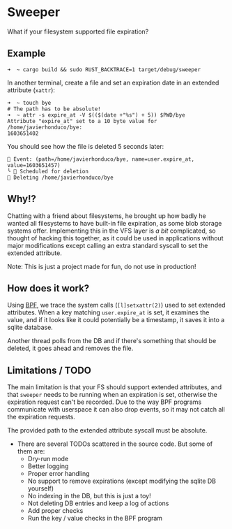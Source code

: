 # Sweeper

What if your filesystem supported file expiration?

## Example
```shell
➜  ~ cargo build && sudo RUST_BACKTRACE=1 target/debug/sweeper
```

In another terminal, create a file and set an expiration date in an extended attribute (`xattr`):
```shell
➜  ~ touch bye
# The path has to be absolute!
➜  ~ attr -s expire_at -V $(($(date +"%s") + 5)) $PWD/bye
Attribute "expire_at" set to a 10 byte value for /home/javierhonduco/bye:
1603651402
```

You should see how the file is deleted 5 seconds later:
```
📅 Event: (path=/home/javierhonduco/bye, name=user.expire_at, value=1603651457)
╰ 🧹 Scheduled for deletion
🚮 Deleting /home/javierhonduco/bye
```

## Why!?
Chatting with a friend about filesystems, he brought up how badly he wanted all filesystems to have built-in file expiration, as some blob storage systems offer. Implementing this in the VFS layer is _a bit_ complicated, so thought of hacking this together, as it could be used in applications without major modifications except calling an extra standard syscall to set the extended attribute.

Note: This is just a project made for fun, do not use in production!

## How does it work?
Using [BPF](https://ebpf.io/), we trace the system calls (`[l]setxattr(2)`) used to set extended attributes. When a key matching `user.expire_at` is set, it examines the value, and if it looks like it could potentially be a timestamp, it saves it into a sqlite database.

Another thread polls from the DB and if there's something that should be deleted, it goes ahead and removes the file.

## Limitations / TODO
The main limitation is that your FS should support extended attributes, and that `sweeper` needs to be running when an expiration is set, otherwise the expiration request can't be recorded. Due to the way BPF programs communicate with userspace it can also drop events, so it may not catch all the expiration requests.

The provided path to the extended attribute syscall must be absolute.

- There are several TODOs scattered in the source code. But some of them are:
  - Dry-run mode
  - Better logging
  - Proper error handling
  - No support to remove expirations (except modifying the sqlite DB yourself)
  - No indexing in the DB, but this is just a toy!
  - Not deleting DB entries and keep a log of actions
  - Add proper checks
  - Run the key / value checks in the BPF program
